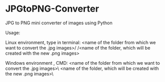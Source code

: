 # JPGtoPNG-Converter
JPG to PNG mini converter of images using Python

Usage:

Linux environment, type in terminal: <name of the folder from which we want to convert the .jpg images>/ /<name of the folder, which will be created with the new .png images>


Windows environment , CMD: \<name of the folder from which we want to convert the .jpg images>\ \<name of the folder, which will be created with the new .png images>\

